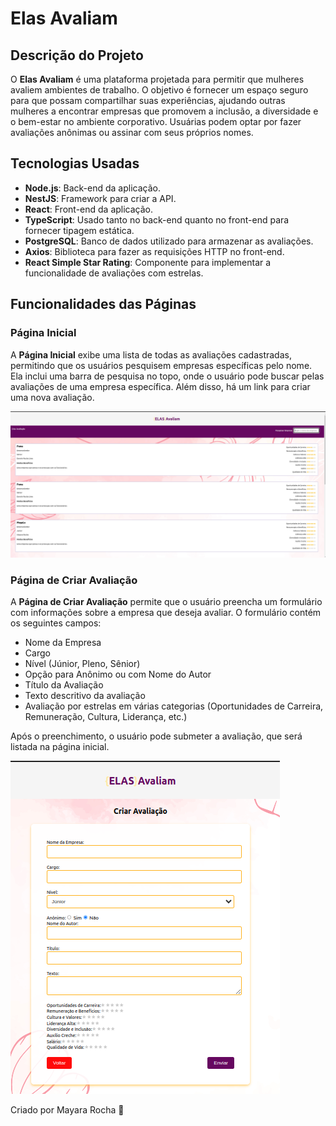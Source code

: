 # Elas Avaliam


## Descrição do Projeto

O **Elas Avaliam** é uma plataforma projetada para permitir que mulheres avaliem ambientes de trabalho. O objetivo é fornecer um espaço seguro para que possam compartilhar suas experiências, ajudando outras mulheres a encontrar empresas que promovem a inclusão, a diversidade e o bem-estar no ambiente corporativo. Usuárias podem optar por fazer avaliações anônimas ou assinar com seus próprios nomes.

## Tecnologias Usadas

- **Node.js**: Back-end da aplicação.
- **NestJS**: Framework para criar a API.
- **React**: Front-end da aplicação.
- **TypeScript**: Usado tanto no back-end quanto no front-end para fornecer tipagem estática.
- **PostgreSQL**: Banco de dados utilizado para armazenar as avaliações.
- **Axios**: Biblioteca para fazer as requisições HTTP no front-end.
- **React Simple Star Rating**: Componente para implementar a funcionalidade de avaliações com estrelas.

## Funcionalidades das Páginas

### Página Inicial

A **Página Inicial** exibe uma lista de todas as avaliações cadastradas, permitindo que os usuários pesquisem empresas específicas pelo nome. Ela inclui uma barra de pesquisa no topo, onde o usuário pode buscar pelas avaliações de uma empresa específica. Além disso, há um link para criar uma nova avaliação.

![Página Inicial](./public/paginahome.png)

### Página de Criar Avaliação

A **Página de Criar Avaliação** permite que o usuário preencha um formulário com informações sobre a empresa que deseja avaliar. O formulário contém os seguintes campos:
- Nome da Empresa
- Cargo
- Nível (Júnior, Pleno, Sênior)
- Opção para Anônimo ou com Nome do Autor
- Título da Avaliação
- Texto descritivo da avaliação
- Avaliação por estrelas em várias categorias (Oportunidades de Carreira, Remuneração, Cultura, Liderança, etc.)

Após o preenchimento, o usuário pode submeter a avaliação, que será listada na página inicial.

![Página Criar Avaliação](./public/paginaform.png)

Criado por Mayara Rocha 🌼
